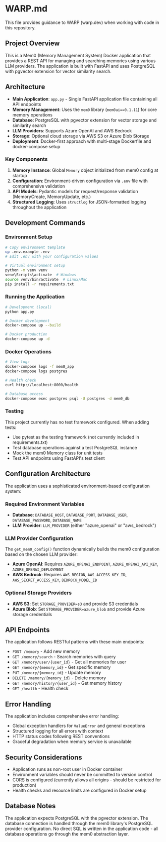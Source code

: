 # WARP.md

This file provides guidance to WARP (warp.dev) when working with code in this repository.

## Project Overview

This is a Mem0 (Memory Management System) Docker application that provides a REST API for managing and searching memories using various LLM providers. The application is built with FastAPI and uses PostgreSQL with pgvector extension for vector similarity search.

## Architecture

- **Main Application**: `app.py` - Single FastAPI application file containing all API endpoints
- **Memory Management**: Uses the `mem0` library (`mem0ai==0.1.11`) for core memory operations
- **Database**: PostgreSQL with pgvector extension for vector storage and similarity search
- **LLM Providers**: Supports Azure OpenAI and AWS Bedrock
- **Storage**: Optional cloud storage via AWS S3 or Azure Blob Storage
- **Deployment**: Docker-first approach with multi-stage Dockerfile and docker-compose setup

### Key Components

1. **Memory Instance**: Global `Memory` object initialized from mem0 config at startup
2. **Configuration**: Environment-driven configuration via `.env` file with comprehensive validation
3. **API Models**: Pydantic models for request/response validation (MemoryCreate, MemoryUpdate, etc.)
4. **Structured Logging**: Uses `structlog` for JSON-formatted logging throughout the application

## Development Commands

### Environment Setup
```bash
# Copy environment template
cp .env.example .env
# Edit .env with your configuration values

# Virtual environment setup
python -m venv venv
venv\Scripts\activate  # Windows
source venv/bin/activate  # Linux/Mac
pip install -r requirements.txt
```

### Running the Application
```bash
# Development (local)
python app.py

# Docker development
docker-compose up --build

# Docker production
docker-compose up -d
```

### Docker Operations
```bash
# View logs
docker-compose logs -f mem0_app
docker-compose logs postgres

# Health check
curl http://localhost:8000/health

# Database access
docker-compose exec postgres psql -U postgres -d mem0_db
```

### Testing
This project currently has no test framework configured. When adding tests:
- Use pytest as the testing framework (not currently included in requirements.txt)
- Test database operations against a test PostgreSQL instance
- Mock the mem0 Memory class for unit tests
- Test API endpoints using FastAPI's test client

## Configuration Architecture

The application uses a sophisticated environment-based configuration system:

### Required Environment Variables
- **Database**: `DATABASE_HOST`, `DATABASE_PORT`, `DATABASE_USER`, `DATABASE_PASSWORD`, `DATABASE_NAME`
- **LLM Provider**: `LLM_PROVIDER` (either "azure_openai" or "aws_bedrock")

### LLM Provider Configuration
The `get_mem0_config()` function dynamically builds the mem0 configuration based on the chosen LLM provider:
- **Azure OpenAI**: Requires `AZURE_OPENAI_ENDPOINT`, `AZURE_OPENAI_API_KEY`, `AZURE_OPENAI_DEPLOYMENT`
- **AWS Bedrock**: Requires `AWS_REGION`, `AWS_ACCESS_KEY_ID`, `AWS_SECRET_ACCESS_KEY`, `BEDROCK_MODEL_ID`

### Optional Storage Providers
- **AWS S3**: Set `STORAGE_PROVIDER=s3` and provide S3 credentials
- **Azure Blob**: Set `STORAGE_PROVIDER=azure_blob` and provide Azure storage credentials

## API Endpoints

The application follows RESTful patterns with these main endpoints:
- `POST /memory` - Add new memory
- `GET /memory/search` - Search memories with query
- `GET /memory/user/{user_id}` - Get all memories for user
- `GET /memory/{memory_id}` - Get specific memory
- `PUT /memory/{memory_id}` - Update memory
- `DELETE /memory/{memory_id}` - Delete memory
- `GET /memory/history/{user_id}` - Get memory history
- `GET /health` - Health check

## Error Handling

The application includes comprehensive error handling:
- Global exception handlers for `ValueError` and general exceptions
- Structured logging for all errors with context
- HTTP status codes following REST conventions
- Graceful degradation when memory service is unavailable

## Security Considerations

- Application runs as non-root user in Docker container
- Environment variables should never be committed to version control
- CORS is configured (currently allows all origins - should be restricted for production)
- Health checks and resource limits are configured in Docker setup

## Database Notes

The application expects PostgreSQL with the pgvector extension. The database connection is handled through the mem0 library's PostgreSQL provider configuration. No direct SQL is written in the application code - all database operations go through the mem0 abstraction layer.